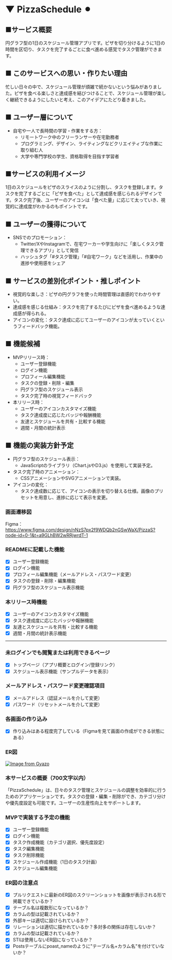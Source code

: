 # ▼ PizzaSchedule ⚫︎
## ■サービス概要
円グラフ型の1日のスケジュール管理アプリです。ピザを切り分けるように1日の時間を区切り、タスクを完了するごとに食べ進める感覚でタスク管理ができます。

## ■ このサービスへの思い・作りたい理由
忙しい日々の中で、スケジュール管理が煩雑で続かないという悩みがありました。ピザを食べる楽しさと達成感を結びつけることで、スケジュール管理が楽しく継続できるようにしたいと考え、このアイデアにたどり着きました。

## ■ ユーザー層について
- 自宅や一人で長時間の学習・作業をする方：
  - リモートワーク中のフリーランサーや在宅勤務者
  - プログラミング、デザイン、ライティングなどクリエイティブな作業に取り組む人
  - 大学や専門学校の学生、資格取得を目指す学習者

## ■サービスの利用イメージ
1日のスケジュールをピザのスライスのように分割し、タスクを登録します。タスクを完了するごとに「ピザを食べた」として達成感を感じられるデザインです。タスク完了後、ユーザーのアイコンは「食べた量」に応じて太っていき、視覚的に達成度がわかるのもポイントです。

## ■ ユーザーの獲得について
- SNSでのプロモーション：
  - Twitter/XやInstagramで、在宅ワーカーや学生向けに「楽しくタスク管理できるアプリ」として発信
  - ハッシュタグ「#タスク管理」「#自宅ワーク」などを活用し、作業中の進捗や使用感をシェア

## ■ サービスの差別化ポイント・推しポイント
- 視覚的な楽しさ：ピザの円グラフを使った時間管理は直感的でわかりやすい。
- 達成感を感じる仕組み：タスクを完了するたびにピザを食べ進めるような達成感が得られる。
- アイコンの変化：タスク達成に応じてユーザーのアイコンが太っていくというフィードバック機能。

## ■ 機能候補
- MVPリリース時：
  - ユーザー登録機能
  - ログイン機能
  - プロフィール編集機能
  - タスクの登録・削除・編集
  - 円グラフ型のスケジュール表示
  - タスク完了時の視覚フィードバック
- 本リリース時：
  - ユーザーのアイコンカスタマイズ機能
  - タスク達成度に応じたバッジや報酬機能
  - 友達とスケジュールを共有・比較する機能
  - 週間・月間の統計表示

## ■ 機能の実装方針予定
- 円グラフ型のスケジュール表示：
  - JavaScriptのライブラリ（Chart.jsやD3.js）を使用して実装予定。
- タスク完了時のアニメーション：
  - CSSアニメーションやSVGアニメーションで実装。
- アイコンの変化：
  - タスク達成数に応じて、アイコンの表示を切り替える仕様。画像のプリセットを用意し、進捗に応じて表示を変更。

### 画面遷移図
Figma：https://www.figma.com/design/nNzS7px2f9WDQb2nGSwWaX/PizzaS?node-id=0-1&t=a9GLhBW2wRRjwrdT-1

### READMEに記載した機能
- [x] ユーザー登録機能
- [x] ログイン機能
- [x] プロフィール編集機能（メールアドレス・パスワード変更）
- [x] タスクの登録・削除・編集機能
- [x] 円グラフ型のスケジュール表示機能

### 本リリース時機能
- [x] ユーザーのアイコンカスタマイズ機能
- [x] タスク達成度に応じたバッジや報酬機能
- [x] 友達とスケジュールを共有・比較する機能
- [x] 週間・月間の統計表示機能

---

### 未ログインでも閲覧または利用できるページ
- [x] トップページ（アプリ概要とログイン/登録リンク）
- [x] スケジュール表示機能（サンプルデータを表示）

### メールアドレス・パスワード変更確認項目
- [x] メールアドレス（認証メールを介して変更）
- [x] パスワード（リセットメールを介して変更）

### 各画面の作り込み
- [x] 作り込みはある程度完了している（Figmaを見て画面の作成ができる状態にある）

### ER図
[![Image from Gyazo](https://i.gyazo.com/407955abe8d5de933aa70f417c8e3911.png)](https://gyazo.com/407955abe8d5de933aa70f417c8e3911)

### 本サービスの概要（700文字以内）
「PizzaSchedule」は、日々のタスク管理とスケジュールの調整を効率的に行うためのアプリケーションです。タスクの登録・編集・削除ができ、カテゴリ分けや優先度設定も可能です。ユーザーの生産性向上をサポートします。
### MVPで実装する予定の機能
- [x] ユーザー登録機能
- [x] ログイン機能
- [x] タスク作成機能（カテゴリ選択、優先度設定）
- [x] タスク編集機能
- [x] タスク削除機能
- [x] スケジュール作成機能（1日のタスク計画）
- [x] スケジュール編集機能

### ER図の注意点
- [x] プルリクエストに最新のER図のスクリーンショットを画像が表示される形で掲載できているか？
- [x] テーブル名は複数形になっているか？
- [x] カラムの型は記載されているか？
- [x] 外部キーは適切に設けられているか？
- [x] リレーションは適切に描かれているか？多対多の関係は存在しないか？
- [x] カラムの型は記載されているか？
- [x] STIは使用しないER図になっているか？
- [x] Postsテーブルにpoast_nameのように"テーブル名+カラム名"を付けていないか？